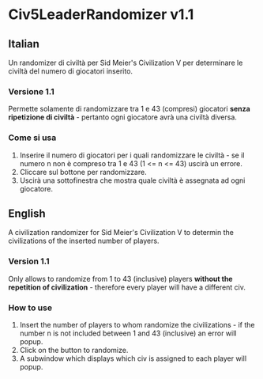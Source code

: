 # Civ5LeaderRandomizer v1.1

## Italian

Un randomizer di civiltà per Sid Meier's Civilization V per determinare le civiltà del numero di giocatori inserito.
### **Versione 1.1**
Permette solamente di randomizzare tra 1 e 43 (compresi) giocatori **senza ripetizione di civiltà** - pertanto ogni giocatore avrà una civiltà diversa.
### **Come si usa** 
1) Inserire il numero di giocatori per i quali randomizzare le civiltà - se il numero n non è compreso tra 1 e 43 (1 <= n <= 43) uscirà un errore. 
2) Cliccare sul bottone per randomizzare.
3) Uscirà una sottofinestra che mostra quale civiltà è assegnata ad ogni giocatore.

## English

A civilization randomizer for Sid Meier's Civilization V to determin the civilizations of the inserted number of players.
### **Version 1.1**
Only allows to randomize from  1 to 43 (inclusive) players **without the repetition of civilization** - therefore every player will have a different civ.
### **How to use**
1) Insert the number of players to whom randomize the civilizations - if the number n is not included between 1 and 43 (inclusive) an error will popup.
2) Click on the button to randomize.
3) A subwindow which displays which civ is assigned to each player will popup.
